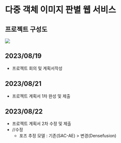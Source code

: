# 다중 객체 이미지 판별 웹 서비스

## 프로젝트 구성도
<img src='https://github.com/honeydanji/Team_Project/assets/129818881/c4484248-f9a6-4b0e-bf8e-dca1a4a8cd76'>

## 2023/08/19
- 프로젝트 회의 및 계획서작성

## 2023/08/21
- 프로젝트 계획서 1차 완성 및 제출

## 2023/08/22
- 프로젝트 계획서 2차 수정 및 제출
- //수정
  - 포즈 추정 모델 : 기존(SAC-AE) > 변경(Densefusion)
